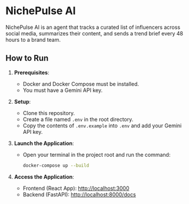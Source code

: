 # NichePulse AI

NichePulse AI is an agent that tracks a curated list of influencers across social media, summarizes their content, and sends a trend brief every 48 hours to a brand team.

## How to Run

1.  **Prerequisites**:
    * Docker and Docker Compose must be installed.
    * You must have a Gemini API key.

2.  **Setup**:
    * Clone this repository.
    * Create a file named `.env` in the root directory.
    * Copy the contents of `.env.example` into `.env` and add your Gemini API key.

3.  **Launch the Application**:
    * Open your terminal in the project root and run the command:
        ```bash
        docker-compose up --build
        ```

4.  **Access the Application**:
    * Frontend (React App): [http://localhost:3000](http://localhost:3000)
    * Backend (FastAPI): [http://localhost:8000/docs](http://localhost:8000/docs)